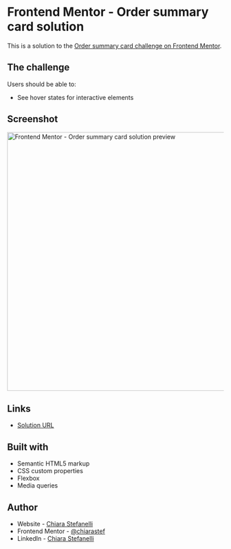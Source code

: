 # Frontend Mentor - Order summary card solution
This is a solution to the [Order summary card challenge on Frontend Mentor](https://www.frontendmentor.io/challenges/order-summary-component-QlPmajDUj).

## The challenge

Users should be able to:

- See hover states for interactive elements

## Screenshot

<img src="https://awesomescreenshot.s3.amazonaws.com/image/2632137/16402008-41ffce8b2ff3c47f014c3ffb38c40661.png?X-Amz-Algorithm=AWS4-HMAC-SHA256&X-Amz-Credential=AKIAJSCJQ2NM3XLFPVKA%2F20211113%2Fus-east-1%2Fs3%2Faws4_request&X-Amz-Date=20211113T165228Z&X-Amz-Expires=28800&X-Amz-SignedHeaders=host&X-Amz-Signature=b8d0a2851c38a05ce0a6213c5dd72b75540cae5fb42ecdc948d953d7e517ab2b" alt="Frontend Mentor - Order summary card solution preview" width="600">

## Links

- [Solution URL](https://chiarastef.github.io/order-summary-card-Frontend-Mentor/)

## Built with

- Semantic HTML5 markup
- CSS custom properties
- Flexbox
- Media queries

## Author

- Website - [Chiara Stefanelli](https://vibrant-varahamihira-10fe2d.netlify.app/)
- Frontend Mentor - [@chiarastef](https://www.frontendmentor.io/profile/chiarastef)
- LinkedIn - [Chiara Stefanelli](https://www.linkedin.com/in/chiarastefanelli/?locale=en_US)
